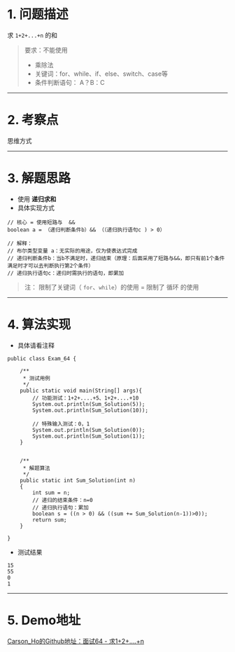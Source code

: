 # 1. 问题描述
求 `1+2+...+n` 的和
>要求：不能使用
>- 乘除法
>- 关键词：for、while、if、else、switch、case等 
>- 条件判断语句： A？B：C

***
# 2. 考察点
思维方式

***
# 3. 解题思路

- 使用 **递归求和**
- 具体实现方式

```
// 核心 = 使用短路与  &&
boolean a = （递归判断条件b）&& （（递归执行语句c ) > 0）

// 解释：
// 布尔类型变量 a：无实际的用途，仅为使表达式完成
// 递归判断条件b：当b不满足时，递归结束（原理：后面采用了短路与&&，即只有前1个条件满足时才可以去判断执行第2个条件）
// 递归执行语句c：递归时需执行的语句，即累加
```

>注： 限制了关键词（ `for`、`while`）的使用 = 限制了 循环 的使用

***
# 4. 算法实现
- 具体请看注释

```
public class Exam_64 {

    /**
     * 测试用例
     */
    public static void main(String[] args){
        // 功能测试：1+2+....+5、1+2+....+10
        System.out.println(Sum_Solution(5));
        System.out.println(Sum_Solution(10));

        // 特殊输入测试：0，1
        System.out.println(Sum_Solution(0));
        System.out.println(Sum_Solution(1));
    }


    /**
     * 解题算法
     */
    public static int Sum_Solution(int n)
    {
        int sum = n;
        // 递归的结束条件：n=0
        // 递归执行语句：累加
        boolean s = ((n > 0) && ((sum += Sum_Solution(n-1))>0));
        return sum;
    }

}
```

- 测试结果

```
15
55
0
1
```

***
# 5. Demo地址
[Carson_Ho的Github地址：面试64 - 求1+2+....+n](https://github.com/Carson-Ho/AlgorithmLearning)